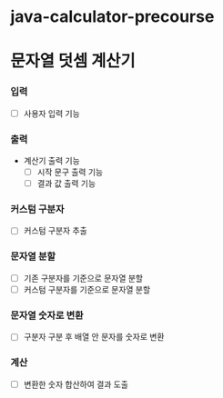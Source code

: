 # java-calculator-precourse

# 문자열 덧셈 계산기

### 입력
- [ ] 사용자 입력 기능

### 출력
- 계산기 출력 기능
  - [ ] 시작 문구 출력 기능
  - [ ] 결과 값 출력 기능

### 커스텀 구분자
- [ ] 커스텀 구분자 추출

### 문자열 분할
- [ ] 기존 구분자를 기준으로 문자열 분할
- [ ] 커스텀 구분자를 기준으로 문자열 분할

### 문자열 숫자로 변환
- [ ] 구분자 구분 후 배열 안 문자를 숫자로 변환

### 계산
- [ ] 변환한 숫자 합산하여 결과 도출
